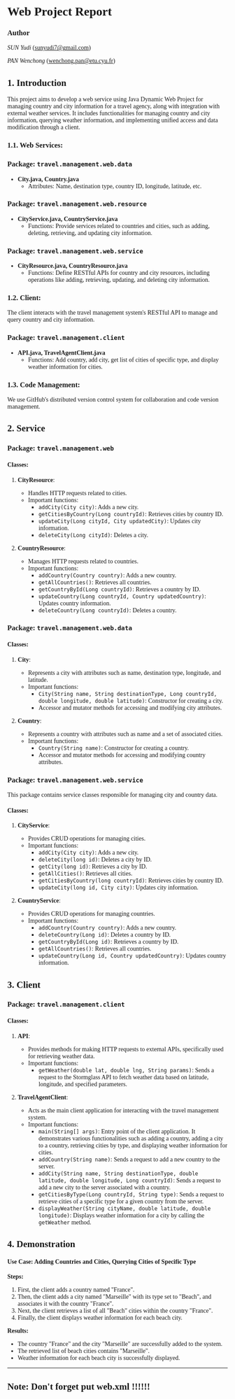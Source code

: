 <style>
body {
    font-family: "Times New Roman", Times, serif;
}
</style>
# Web Project Report
### Author
*SUN Yudi* (sunyudi7@gmail.com)

*PAN Wenchong* (wenchong.pan@etu.cyu.fr)

## 1. Introduction

This project aims to develop a web service using Java Dynamic Web Project for managing country and city information for a travel agency, along with integration with external weather services. It includes functionalities for managing country and city information, querying weather information, and implementing unified access and data modification through a client.

### 1.1. Web Services:

### Package: `travel.management.web.data`

- **City.java, Country.java**
  - Attributes: Name, destination type, country ID, longitude, latitude, etc.

### Package: `travel.management.web.resource`

- **CityService.java, CountryService.java**
  - Functions: Provide services related to countries and cities, such as adding, deleting, retrieving, and updating city information.

### Package: `travel.management.web.service`

- **CityResource.java, CountryResource.java**
  - Functions: Define RESTful APIs for country and city resources, including operations like adding, retrieving, updating, and deleting city information.

### 1.2. Client:
The client interacts with the travel management system's RESTful API to manage and query country and city information.

### Package: `travel.management.client`

- **API.java, TravelAgentClient.java**
  - Functions: Add country, add city, get list of cities of specific type, and display weather information for cities.

### 1.3. Code Management:
We use GitHub's distributed version control system for collaboration and code version management.

## 2. Service

### Package: `travel.management.web`

#### Classes:

1. **CityResource**: 
   - Handles HTTP requests related to cities.
   - Important functions:
     - `addCity(City city)`: Adds a new city.
     - `getCitiesByCountry(Long countryId)`: Retrieves cities by country ID.
     - `updateCity(Long cityId, City updatedCity)`: Updates city information.
     - `deleteCity(Long cityId)`: Deletes a city.

2. **CountryResource**:
   - Manages HTTP requests related to countries.
   - Important functions:
     - `addCountry(Country country)`: Adds a new country.
     - `getAllCountries()`: Retrieves all countries.
     - `getCountryById(Long countryId)`: Retrieves a country by ID.
     - `updateCountry(Long countryId, Country updatedCountry)`: Updates country information.
     - `deleteCountry(Long countryId)`: Deletes a country.

### Package: `travel.management.web.data`

#### Classes:

1. **City**:
   - Represents a city with attributes such as name, destination type, longitude, and latitude.
   - Important functions:
     - `City(String name, String destinationType, Long countryId, double longitude, double latitude)`: Constructor for creating a city.
     - Accessor and mutator methods for accessing and modifying city attributes.

2. **Country**:
   - Represents a country with attributes such as name and a set of associated cities.
   - Important functions:
     - `Country(String name)`: Constructor for creating a country.
     - Accessor and mutator methods for accessing and modifying country attributes.

### Package: `travel.management.web.service`

This package contains service classes responsible for managing city and country data.

#### Classes:

1. **CityService**:
   - Provides CRUD operations for managing cities.
   - Important functions:
     - `addCity(City city)`: Adds a new city.
     - `deleteCity(long id)`: Deletes a city by ID.
     - `getCity(long id)`: Retrieves a city by ID.
     - `getAllCities()`: Retrieves all cities.
     - `getCitiesByCountry(long countryId)`: Retrieves cities by country ID.
     - `updateCity(long id, City city)`: Updates city information.

2. **CountryService**:
   - Provides CRUD operations for managing countries.
   - Important functions:
     - `addCountry(Country country)`: Adds a new country.
     - `deleteCountry(Long id)`: Deletes a country by ID.
     - `getCountryById(Long id)`: Retrieves a country by ID.
     - `getAllCountries()`: Retrieves all countries.
     - `updateCountry(Long id, Country updatedCountry)`: Updates country information.


## 3. Client

### Package: `travel.management.client`

#### Classes:

1. **API**:
   - Provides methods for making HTTP requests to external APIs, specifically used for retrieving weather data.
   - Important functions:
     - `getWeather(double lat, double lng, String params)`: Sends a request to the Stormglass API to fetch weather data based on latitude, longitude, and specified parameters.

2. **TravelAgentClient**:
   - Acts as the main client application for interacting with the travel management system.
   - Important functions:
     - `main(String[] args)`: Entry point of the client application. It demonstrates various functionalities such as adding a country, adding a city to a country, retrieving cities by type, and displaying weather information for cities.
     - `addCountry(String name)`: Sends a request to add a new country to the server.
     - `addCity(String name, String destinationType, double latitude, double longitude, Long countryId)`: Sends a request to add a new city to the server associated with a country.
     - `getCitiesByType(Long countryId, String type)`: Sends a request to retrieve cities of a specific type for a given country from the server.
     - `displayWeather(String cityName, double latitude, double longitude)`: Displays weather information for a city by calling the `getWeather` method.




## 4. Demonstration

#### Use Case: Adding Countries and Cities, Querying Cities of Specific Type

**Steps:**
1. First, the client adds a country named "France".
2. Then, the client adds a city named "Marseille" with its type set to "Beach", and associates it with the country "France".
3. Next, the client retrieves a list of all "Beach" cities within the country "France".
4. Finally, the client displays weather information for each beach city.

**Results:**
- The country "France" and the city "Marseille" are successfully added to the system.
- The retrieved list of beach cities contains "Marseille".
- Weather information for each beach city is successfully displayed.

---
## Note: Don't forget put web.xml !!!!!!
